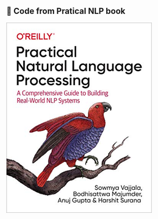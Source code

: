 ## :snake: Code from Pratical NLP book

![alt text](https://github.com/kerenskybr/pratical_nlp_book/blob/main/cover.jpg)
